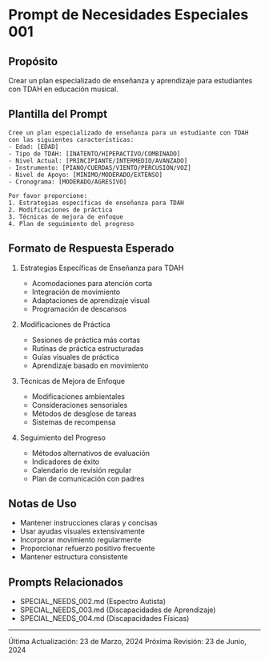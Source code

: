 # Prompt de Necesidades Especiales 001

## Propósito
Crear un plan especializado de enseñanza y aprendizaje para estudiantes con TDAH en educación musical.

## Plantilla del Prompt
```
Cree un plan especializado de enseñanza para un estudiante con TDAH con las siguientes características:
- Edad: [EDAD]
- Tipo de TDAH: [INATENTO/HIPERACTIVO/COMBINADO]
- Nivel Actual: [PRINCIPIANTE/INTERMEDIO/AVANZADO]
- Instrumento: [PIANO/CUERDAS/VIENTO/PERCUSIÓN/VOZ]
- Nivel de Apoyo: [MÍNIMO/MODERADO/EXTENSO]
- Cronograma: [MODERADO/AGRESIVO]

Por favor proporcione:
1. Estrategias específicas de enseñanza para TDAH
2. Modificaciones de práctica
3. Técnicas de mejora de enfoque
4. Plan de seguimiento del progreso
```

## Formato de Respuesta Esperado
1. Estrategias Específicas de Enseñanza para TDAH
   - Acomodaciones para atención corta
   - Integración de movimiento
   - Adaptaciones de aprendizaje visual
   - Programación de descansos

2. Modificaciones de Práctica
   - Sesiones de práctica más cortas
   - Rutinas de práctica estructuradas
   - Guías visuales de práctica
   - Aprendizaje basado en movimiento

3. Técnicas de Mejora de Enfoque
   - Modificaciones ambientales
   - Consideraciones sensoriales
   - Métodos de desglose de tareas
   - Sistemas de recompensa

4. Seguimiento del Progreso
   - Métodos alternativos de evaluación
   - Indicadores de éxito
   - Calendario de revisión regular
   - Plan de comunicación con padres

## Notas de Uso
- Mantener instrucciones claras y concisas
- Usar ayudas visuales extensivamente
- Incorporar movimiento regularmente
- Proporcionar refuerzo positivo frecuente
- Mantener estructura consistente

## Prompts Relacionados
- SPECIAL_NEEDS_002.md (Espectro Autista)
- SPECIAL_NEEDS_003.md (Discapacidades de Aprendizaje)
- SPECIAL_NEEDS_004.md (Discapacidades Físicas)

---
Última Actualización: 23 de Marzo, 2024
Próxima Revisión: 23 de Junio, 2024 